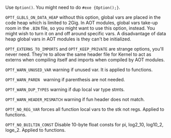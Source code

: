 Use `Option()`.  You might need to do `#exe {Option();}`.

`OPTf_GLBLS_ON_DATA_HEAP` without this option, global vars are placed in the code 
heap which is limited to 2Gig.  In AOT modules, global vars take-up room in the 
`.BIN` file, so you might want to use this option, instead.  You might wish to 
turn it on and off around specific vars.  A disadvantage of data heap global 
vars in AOT modules is they can't be initialized.

`OPTf_EXTERNS_TO_IMPORTS` and `OPTf_KEEP_PRIVATE` are strange options, you'll never 
need.  They're to allow the same header file for Kernel to act as externs when 
compiling itself and imports when compiled by AOT modules.

`OPTf_WARN_UNUSED_VAR`    warning if unused var.  It is applied to functions.

`OPTf_WARN_PAREN `        warning if parenthesis are not needed.

`OPTf_WARN_DUP_TYPES`     warning if dup local var type stmts.

`OPTf_WARN_HEADER_MISMATCH` warning if fun header does not match.

`OPTf_NO_REG_VAR` forces all function local vars to the stk not regs.  Applied to 
functions.

`OPTf_NO_BUILTIN_CONST` Disable 10-byte float consts for pi, log2_10, log10_2, 
loge_2.  Applied to functions.
